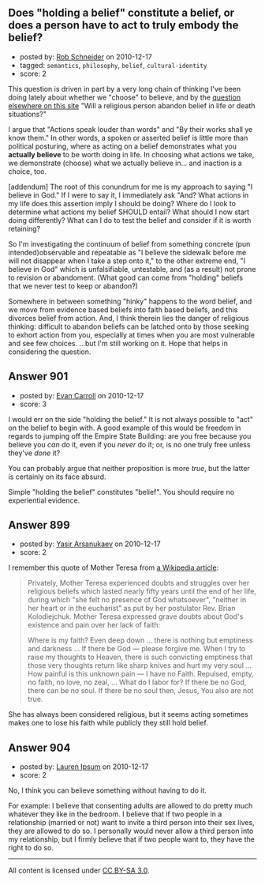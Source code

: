 ## Does "holding a belief" constitute a belief, or does a person have to act to truly embody the belief?

- posted by: [Rob Schneider](https://stackexchange.com/users/-1/149-rob-schneider) on 2010-12-17
- tagged: `semantics`, `philosophy`, `belief`, `cultural-identity`
- score: 2

This question is driven in part by a very long chain of thinking I've been doing lately about whether we "choose" to believe, and by the [question elsewhere on this site][1] "Will a religious person abandon belief in life or death situations?"

I argue that "Actions speak louder than words" and "By their works shall ye know them."  In other words, a spoken or asserted belief is little more than political posturing, where as acting on a belief demonstrates what you **actually believe** to be worth doing in life.  In choosing what actions we take, we demonstrate (choose) what we actually believe in... and inaction is a choice, too.

[addendum]  The root of this conundrum for me is my approach to saying "I believe in God."  If I were to say it, I immediately ask "And? What actions in my life does this assertion imply I should be doing?  Where do I look to determine what actions my belief SHOULD entail?  What should I now start doing differently?  What can I do to test the belief and consider if it is worth retaining?

So I'm investigating the continuum of belief from something concrete (pun intended)observable and repeatable as "I believe the sidewalk before me will not disappear when I take a step onto it," to the other extreme end, "I believe in God" which is unfalsifiable, untestable, and (as a result) not prone to revision or abandoment. (What good can come from "holding" beliefs that we never test to keep or abandon?)  

Somewhere in between something "hinky" happens to the word belief, and we move from evidence based beliefs into faith based beliefs, and this divorces belief from action.  And, I think therein lies the danger of religious thinking: difficult to abandon beliefs can be latched onto by those seeking to exhort action from you, especially at times when you are most vulnerable and see few choices.  ...but I'm still working on it.  Hope that helps in considering the question.

  [1]: http://atheism.stackexchange.com/questions/465/will-believer-break-his-her-religion-conditions-in-case-of-life-threat


## Answer 901

- posted by: [Evan Carroll](https://stackexchange.com/users/-1/5-evan-carroll) on 2010-12-17
- score: 3

I would err on the side "holding the belief." It is not always possible to "act" on the belief to begin with. A good example of this would be freedom in regards to jumping off the Empire State Building: are you free because you believe you *can* do it, even if you *never* do it; or, is no one truly free unless they've *done* it?

You can probably argue that neither proposition is more *true*, but the latter is certainly on its face absurd.

Simple "holding the belief" constitutes "belief". You should require no experiential evidence.


## Answer 899

- posted by: [Yasir Arsanukaev](https://stackexchange.com/users/-1/197-yasir-arsanukaev) on 2010-12-17
- score: 2

<p>I remember this quote of Mother Teresa from <a href="http://en.wikipedia.org/wiki/Mother_Teresa#Spiritual_life" rel="nofollow">a Wikipedia article</a>:</p>

<blockquote>
  <p>Privately, Mother Teresa experienced
  doubts and struggles over her
  religious beliefs which lasted nearly
  fifty years until the end of her life,
  during which "she felt no presence of
  God whatsoever", "neither in her heart
  or in the eucharist" as put by her
  postulator  Rev. Brian
  Kolodiejchuk. Mother Teresa
  expressed grave doubts about God's
  existence and pain over her lack of
  faith:</p>
  
  <p>Where is my faith? Even deep down ...
  there is nothing but emptiness and
  darkness ... If there be God — please
  forgive me. When I try to raise my
  thoughts to Heaven, there is such
  convicting emptiness that those very
  thoughts return like sharp knives and
  hurt my very soul ... How painful is
  this unknown pain — I have no Faith.
  Repulsed, empty, no faith, no love, no
  zeal, ... What do I labor for? If
  there be no God, there can be no soul.
  If there be no soul then, Jesus, You
  also are not true.</p>
</blockquote>

<p>She has always been considered religious, but it seems acting sometimes makes one to lose his faith while publicly they still hold belief.</p>



## Answer 904

- posted by: [Lauren Ipsum](https://stackexchange.com/users/-1/71-lauren-ipsum) on 2010-12-17
- score: 2

No, I think you can believe something without having to do it. 

For example: I believe that consenting adults are allowed to do pretty much whatever they like in the bedroom. I believe that if two people in a relationship (married or not) want to invite a third person into their sex lives, they are allowed to do so. I personally would never allow a third person into my relationship, but I firmly believe that if two people want to, they have the right to do so.



---

All content is licensed under [CC BY-SA 3.0](https://creativecommons.org/licenses/by-sa/3.0/).
